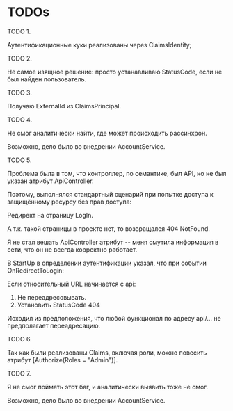 # TODOs

TODO 1.

Аутентификационные куки реализованы через ClaimsIdentity;

TODO 2.

Не самое изящное решение: просто устанавливаю StatusCode, если не был найден пользователь.

TODO 3.

Получаю ExternalId из ClaimsPrincipal.

TODO 4.

Не смог аналитически найти, где может происходить рассинхрон.

Возможно, дело было во внедрении AccountService. 

TODO 5.

Проблема была в том, что контроллер, по семантике, был API, но не был указан атрибут ApiController.

Поэтому, выполнялся стандартный сценарий при попытке доступа к защищённому ресурсу без прав доступа:

Редирект на страницу LogIn.

А т.к. такой страницы в проекте нет, то возвращался 404 NotFound.

Я не стал вешать ApiController атрибут -- меня смутила информация в сети, что он не всегда корректно работает.

В StartUp в определении аутентификации указал, что при событии OnRedirectToLogin:

Если относительный URL начинается с api:
 
1. Не переадресовывать.
2. Установить StatusCode 404

Исходил из предположения, что любой функционал по адресу api/... не предполагает переадресацию.

TODO 6.

Так как были реализованы Claims, включая роли, можно повесить атрибут [Authorize(Roles = "Admin")].

TODO 7.

Я не смог поймать этот баг, и аналитически выявить тоже не смог.

Возможно, дело было во внедрении AccountService.

